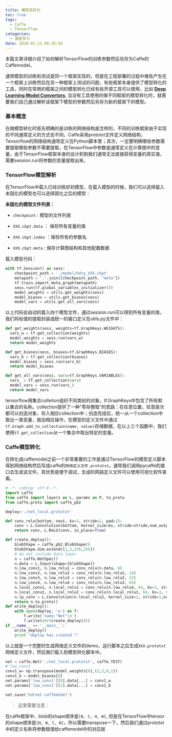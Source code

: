 ```yaml
---
title: 模型另存为
toc: true
tags:
  - Caffe
  - TensorFlow
categories:
  - 深度学习
date: 2018-01-12 06:25:54
---
```


本篇文章详细介绍了如何解析TensorFlow的训练参数然后另存为Caffe的Caffemodel。

<!--more-->

通常模型的训练和测试是同一个框架实现的，但是在工程部署的过程中难免产生在一个框架上训练然后在另一种框架上测试的问题，有些框架本身提供了模型转化的工具，同时在常用的框架之间的模型转化已经有些开源工具可以使用，比如 [**Deep Learning Model Convertors**](https://github.com/ysh329/deep-learning-model-convertor), 当没有工具使用的做不同框架的模型转化时，就需要我们自己通过解析该框架下模型的参数然后另存为新的框架下的模型。

### **基本概念**

在做模型转化时首先明确的是训练的网络结构是怎样的，不同的训练框架由于实现的不同通常定义的方式也不同，Caffe采用prototxt文件定义网络结构，Tensorflow的网络结构通常定义在Python脚本里；其次，一定要明确哪些参数需要提取哪些参数不需要提取，在TensorFlow中参数是通常定义在计算图中的变量，由于TensorFlow框架本身的设计机制我们通常无法直接获得变量的真实值，需要session.run将参数的变量提取出来。

### **TensorFlow模型解析**

在TensorFlow中载入已经训练好的模型，在载入模型的时候，我们可以选择载入未固化的模型也可以选择固化之后的模型：

**未固化的模型文件列表：**

- `checkpoint` : 模型的文件列表

- `XXX.ckpt.data` ： 保存所有变量的值

- `XXX.ckpt.index` ：保存所有的参数名

- `XXX.ckpt.meta` : 保存计算图结构和其他配置数据

载入模型代码：

```python
with tf.Session() as sess:
    checkpoint_path = './model/hdrp_XXX.ckpt'
    metapath = ".".join([checkpoint_path, "meta"])
    tf.train.import_meta_graph(metapath)
    sess.run(tf.global_variables_initializer())
    model_weights = utils.get_weights(sess)
    model_biases = utils.get_biases(sess)
    model_vars = utils.get_all_vars(sess)
```

以上代码会自动的载入四个模型文件，通过session.run可以得到所有变量的值，我们将权值的提取封装成统一的接口定义在utils.py文件中：

```python
def get_weights(sess, weights=tf.GraphKeys.WEIGHTS):
  vars_w = tf.get_collection(weights)
  model_weights = sess.run(vars_w)
  return model_weights

def get_biases(sess, biases=tf.GraphKeys.BIASES):
  vars_b = tf.get_collection(biases)
  model_biases = sess.run(vars_b)
  return model_biases

def get_all_vars(sess, vars=tf.GraphKeys.VARIABLES):
  vars_ = tf.get_collection(vars)
  model_vars = sess.run(vars_)
  return model_vars
```
tensorflow用集合colletion组织不同类别的对象。tf.GraphKeys中包含了所有默认集合的名称。collection提供了一种“零存整取”的思路：在任意位置，任意层次都可以创造对象，存入相应collection中；创造完成后，统一从一个collection中取出一类变量，施加相应操作，在模型的定义文件中通过`tf.Graph.add_to_collection(name, value)`存储数据，在以上三个函数中，我们使用`tf.get_collection`从一个集合中取出特定的变量。

### **Caffe模型转化**

在转化成caffemodel之前一个非常重要的工作是通过TensorFlow的模型定义脚本得到网络结构然后写成caffe的`网络定义文件.prototxt`。通常我们调用pycaffe的接口去生成该文件，其优势是便于调试，生成的网路定义文件可以使用可视化软件查看。

```python
# -*- coding: utf-8 -*-
import caffe
from caffe import layers as L, params as P, to_proto
from caffe.proto import caffe_pb2

deploy='./net_local.prototxt'

def conv_relu(bottom, nout, ks=3, stride=2, pad=1):
    conv = L.Convolution(bottom, kernel_size=ks, stride=stride,num_output=nout, pad=pad)
    return conv, L.ReLU(conv, in_place=True)

def create_deploy():
    blobShape = caffe_pb2.BlobShape()
    blobShape.dim.extend([1,3,256,256])
    # do not include data layer
    n = caffe.NetSpec()
    n.data = L.Input(shape=[blobShape])
    n.low_conv1, n.low_relu1 = conv_relu(n.data, 8)
    n.low_conv2, n.low_relu2 = conv_relu(n.low_relu1, 16)
    n.low_conv3, n.low_relu3 = conv_relu(n.low_relu2, 32)
    n.low_conv4, n.low_relu4 = conv_relu(n.low_relu3, 64)
    n.local_conv1, n.local_relu1 = conv_relu(n.low_relu4, 64, ks=3, stride=1, pad=1)
    n.local_conv2, n.local_relu2 = conv_relu(n.local_relu1, 64, ks=3, stride=1, pad=1)
    n.lp_conv = L.Convolution(n.local_relu2, kernel_size=1, stride=1,num_output=96, pad=0)
    return n.to_proto()
def write_deploy():
    with open(deploy, 'w') as f:
        f.write('name:"Net"\n')
        f.write(str(create_deploy()))
if __name__ == '__main__':
    write_deploy()
    print "deploy has created !"
```

以上就是一个完整的生成网络定义文件的demo，运行脚本之后生成`XXX.prototxt`网络定义文件，然后我们载入到模型转化脚本中。

```python
net = caffe.Net('./net_local.prototxt', caffe.TEST)
# low_conv1
conv1_w= np.transpose(model_weights[0],(3,2,0,1))
conv1_b = model_biases[0]
net.params['low_conv1'][0].data[...] = conv1_w
net.params['low_conv1'][1].data[...] = conv1_b

net.save('hdrnet.caffemodel')
```

> 这里需要注意：

在caffe框架中，blob的shape顺序是`[N, C, H, W]`, 但是在TensorFlow中tensor的shape顺序是`[H, W, C, N]`，所以需要transpose一下，然后我们通过prototxt中的定义名称将参数赋值给caffemodel中的对应层




